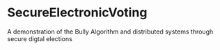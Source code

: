 # SecureElectronicVoting
A demonstration of the Bully Algorithm and distributed systems through secure digtal elections 
